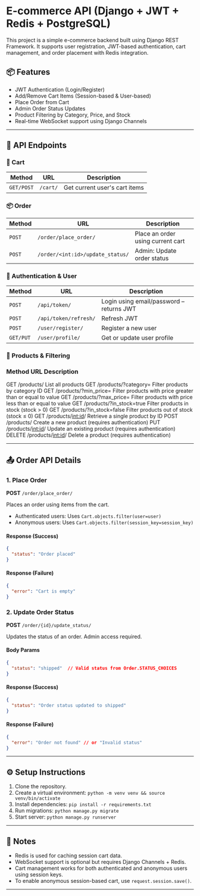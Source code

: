 # E-commerce API (Django + JWT + Redis + PostgreSQL)

This project is a simple e-commerce backend built using Django REST Framework. It supports user registration, JWT-based authentication, cart management, and order placement with Redis integration.

## 📦 Features

- JWT Authentication (Login/Register)
- Add/Remove Cart Items (Session-based & User-based)
- Place Order from Cart
- Admin Order Status Updates
- Product Filtering by Category, Price, and Stock
- Real-time WebSocket support using Django Channels

---

## 🔌 API Endpoints

### 🛒 Cart
| Method | URL | Description |
|--------|-----|-------------|
| `GET/POST` | `/cart/` | Get current user's cart items | Post cart items

### 📦 Order
| Method | URL | Description |
|--------|-----|-------------|
| `POST` | `/order/place_order/` | Place an order using current cart |
| `POST` | `/order/<int:id>/update_status/` | Admin: Update order status |

### 👤 Authentication & User
| Method | URL | Description |
|--------|-----|-------------|
| `POST` | `/api/token/` | Login using email/password – returns JWT |
| `POST` | `/api/token/refresh/` | Refresh JWT |
| `POST` | `/user/register/` | Register a new user |
| `GET/PUT` | `/user/profile/` | Get or update user profile |

### 🧾 Products & Filtering
### Method	URL	Description
GET	/products/	List all products
GET	/products/?category=<id>	Filter products by category ID
GET	/products/?min_price=<value>	Filter products with price greater than or equal to value
GET	/products/?max_price=<value>	Filter products with price less than or equal to value
GET	/products/?in_stock=true	Filter products in stock (stock > 0)
GET	/products/?in_stock=false	Filter products out of stock (stock ≤ 0)
GET	/products/<int:id>/	Retrieve a single product by ID
POST	/products/	Create a new product (requires authentication)
PUT	/products/<int:id>/	Update an existing product (requires authentication)
DELETE	/products/<int:id>/	Delete a product (requires authentication)

---

## 📤 Order API Details

### 1. Place Order

**POST** `/order/place_order/`

Places an order using items from the cart.

- Authenticated users: Uses `Cart.objects.filter(user=user)`
- Anonymous users: Uses `Cart.objects.filter(session_key=session_key)`

#### Response (Success)
```json
{
  "status": "Order placed"
}
```

#### Response (Failure)
```json
{
  "error": "Cart is empty"
}
```

### 2. Update Order Status

**POST** `/order/{id}/update_status/`

Updates the status of an order. Admin access required.

#### Body Params
```json
{
  "status": "shipped"  // Valid status from Order.STATUS_CHOICES
}
```

#### Response (Success)
```json
{
  "status": "Order status updated to shipped"
}
```

#### Response (Failure)
```json
{
  "error": "Order not found" // or "Invalid status"
}
```

---

## ⚙️ Setup Instructions

1. Clone the repository.
2. Create a virtual environment: `python -m venv venv && source venv/bin/activate`
3. Install dependencies: `pip install -r requirements.txt`
4. Run migrations: `python manage.py migrate`
5. Start server: `python manage.py runserver`

---

## 🧠 Notes

- Redis is used for caching session cart data.
- WebSocket support is optional but requires Django Channels + Redis.
- Cart management works for both authenticated and anonymous users using session keys.
- To enable anonymous session-based cart, use `request.session.save()`.

---
